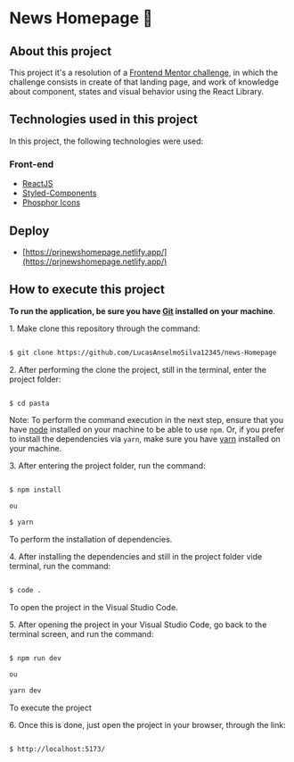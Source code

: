 # News Homepage 📰

## About this project

This project it's a resolution of a [Frontend Mentor challenge](https://www.frontendmentor.io/challenges/news-homepage-H6SWTa1MFl/hub), in which the challenge consists in create of that landing page, and work of knowledge about component, states and visual behavior using the React Library.

## Technologies used in this project

In this project, the following technologies were used:

### Front-end

- [ReactJS](https://pt-br.reactjs.org/)
- [Styled-Components](https://styled-components.com/)
- [Phosphor Icons](https://phosphoricons.com/)

## Deploy

- [https://prjnewshomepage.netlify.app/](https://prjnewshomepage.netlify.app/)


## How to execute this project

**To run the application, be sure you have [Git](https://git-scm.com/) installed on your machine**.

1. Make clone this repository through the command:

```sh

$ git clone https://github.com/LucasAnselmoSilva12345/news-Homepage

```

2. After performing the clone the project, still in the terminal, enter the project folder:

```sh

$ cd pasta

```

Note: To perform the command execution in the next step, ensure that you have [node](https://nodejs.org/en/) installed on your machine to be able to use `npm`. Or, if you prefer to install the dependencies via `yarn`, make sure you have [yarn](https://yarnpkg.com/) installed on your machine.

3. After entering the project folder, run the command:

```sh

$ npm install

ou

$ yarn

```

To perform the installation of dependencies.

4. After installing the dependencies and still in the project folder vide terminal, run the command:

```sh

$ code .

```

To open the project in the Visual Studio Code.

5. After opening the project in your Visual Studio Code, go back to the terminal screen, and run the command:

```sh

$ npm run dev

ou

yarn dev

```

To execute the project

6. Once this is done, just open the project in your browser, through the link:

```sh

$ http://localhost:5173/

```